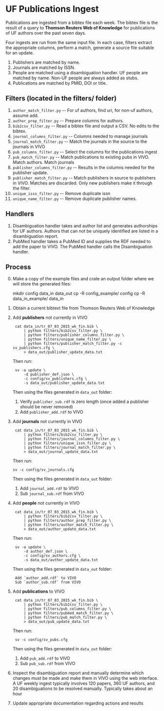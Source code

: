 # UF Publications Ingest

Publications are ingested from a bibtex file each week.  The bibtex file is the
result of a query to **Thomson Reuters Web of Knowledge** for publications of UF
authors over the past seven days.

Four ingests are run from the same input file.  In each case, filters extract
the appropriate columns, perform a match, generate a source file suitable for
an update.

1.  Publishers are matched by name.
2.  Journals are matched by ISSN.
3.  People are matched using a disambiguation handler.  UF people are matched
    by name.  Non-UF people are always added as stubs.
4.  Publications are matched by PMID, DOI or title.

## Filters (located in the filters/ folder)

1. `author_match_filter.py`    -- For uf authors, find uri, for non-uf authors,
                                     assume add.
2. `author_prep_filter.py`     -- Prepare columns for authors.
3. `bib2csv_filter.py`         -- Read a bibtex file and output a CSV.
                                    No edits to the bibtex.
4. `journal_columns_filter.py` -- Columns needed to manage journals
5. `journal_match_filter.py`   -- Match the journals in the source to the 
                                    journals in VIVO
6. `pub_columns_filter.py`     -- Select the columns for the publications ingest
7. `pub_match_filter.py`       -- Match publications to existing pubs in VIVO.
                                    Match authors. Match journals
8. `publisher_columns_filter.py` -- Results in the columns needed for the
                                    publisher update.
9. `publisher_match_filter.py` -- Match publishers in source to publishers in
                                    VIVO.  Matches are discarded. Only new 
                                    publishers make it through the filter.
10. `unique_issn_filter.py` -- Remove duplicate issn
11. `unique_name_filter.py` -- Remove duplicate publisher names.



## Handlers

1. Disambiguation handler takes and author list and generates authorships for
    UF authors.  Authors that can not be uniquely identified are listed in a
    disambiguation report.
2. PubMed handler takes a PubMed ID and supplies the RDF needed to add the paper
    to VIVO.  The PubMed handler calls the Disambiguation handler.

## Process

0. Make a copy of the example files and crate an output folder where we will
store the generated files:

    mkdir config data_in data_out
    cp -R config_example/ config
    cp -R data_in_example/ data_in


1. Obtain a current bibtext file from Thomson Reuters Web of Knowledge
2. Add **publishers** not currently in VIVO

        cat data_in/tr_07_03_2015_wk_fin.bib \
            | python filters/bib2csv_filter.py \
            | python filters/publisher_columns_filter.py \
            | python filters/unique_name_filter.py \
            | python filters/publisher_match_filter.py -c sv_publishers.cfg \
            > data_out/publisher_update_data.txt

    Then run:

        sv -a update \
            -d publisher_def.json \
            -c config/sv_publishers.cfg \
            -s data_out/publisher_update_data.txt

    Then using the files generated in `data_out` folder:

    1. Verify `publisher_sub.rdf` is zero length
        (once added a publisher should be never removed)
    2. Add `publisher_add.rdf` to VIVO

3. Add **journals** not currently in VIVO

        cat data_in/tr_07_03_2015_wk_fin.bib \
            | python filters/bib2csv_filter.py \
            | python filters/journal_columns_filter.py \
            | python filters/unique_issn_filter.py \
            | python filters/journal_match_filter.py \
            > data_out/journal_update_data.txt

    Then run:

       sv -c config/sv_journals.cfg

    Then using the files generated in `data_out` folder:

    1. Add `journal_add.rdf` to VIVO
    2. Sub `journal_sub.rdf` from VIVO

4. Add **people** not currently in VIVO

        cat data_in/tr_07_03_2015_wk_fin.bib \
            | python filters/bib2csv_filter.py \
            | python filters/author_prep_filter.py \
            | python filters/author_match_filter.py \
            > data_out/author_update_data.txt

    Then run:

        sv -a update \
            -d author_def.json \
            -c config/sv_authors.cfg \
            -s data_out/author_update_data.txt

    Then using the files generated in `data_out` folder:

        Add `author_add.rdf` to VIVO
        Sub `author_sub.rdf` from VIVO

5. Add **publications** to VIVO

        cat data_in/tr_07_03_2015_wk_fin.bib \
            | python filters/bib2csv_filter.py \
            | python filters/pub_columns_filter.py \
            | python filters/pubmed_match_filter.py \
            | python filters/pub_match_filter.py \
            > data_out/pub_update_data.txt

    Then run:

        sv -c config/sv_pubs.cfg

    Then using the files generated in `data_out` folder:

    1. Add `pub_add.rdf` to VIVO
    2. Sub `pub_sub.rdf` from VIVO

6. Inspect the disambiguation report and manually determine which changes must
    be made and make them in VIVO using the web interface.  A UF weekly ingest
    typically involves 120 papers, 360 UF authors, and 20 disambiguations to
    be resolved manually.  Typically takes about an hour
7.  Update appropriate documentation regarding actions and results
